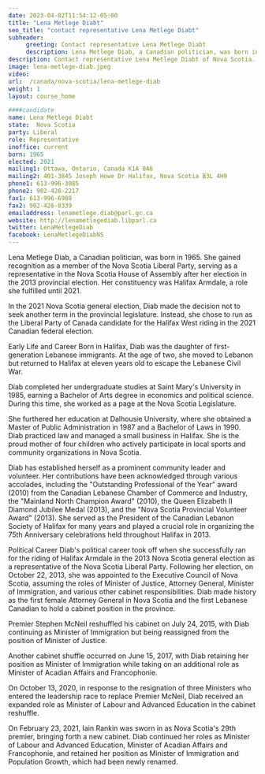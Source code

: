 ```yaml
---
date: 2023-04-02T11:54:12-05:00
title: "Lena Metlege Diabt"
seo_title: "contact representative Lena Metlege Diabt"
subheader:
     greeting: Contact representative Lena Metlege Diabt
     description: Lena Metlege Diab, a Canadian politician, was born in 1965. She gained recognition as a member of the Nova Scotia Liberal Party, serving as a representative in the Nova Scotia House of Assembly after her election in the 2013 provincial election. Her constituency was Halifax Armdale, a role she fulfilled until 2021.
description: Contact representative Lena Metlege Diabt of Nova Scotia. Contact information for Lena Metlege Diabt includes email address, phone number, and mailing address.
image: lena-metlege-diab.jpeg
video:
url:  /canada/nova-scotia/lena-metlege-diab
weight: 1
layout: course_home

####candidate
name: Lena Metlege Diabt
state:	Nova Scotia
party: Liberal
role: Representative
inoffice: current
born: 1965
elected: 2021
mailing1: Ottawa, Ontario, Canada K1A 0A6
mailing2: 401-3845 Joseph Howe Dr Halifax, Nova Scotia B3L 4H9
phone1: 613-996-3085
phone2: 902-426-2217
fax1: 613-996-6988
fax2: 902-426-8339
emailaddress: lenametlege.diab@parl.gc.ca
website: http://lenametlegediab.libparl.ca
twitter: LenaMetlegeDiab
facebook: LenaMetlegeDiabNS
---
```


Lena Metlege Diab, a Canadian politician, was born in 1965. She gained recognition as a member of the Nova Scotia Liberal Party, serving as a representative in the Nova Scotia House of Assembly after her election in the 2013 provincial election. Her constituency was Halifax Armdale, a role she fulfilled until 2021.

In the 2021 Nova Scotia general election, Diab made the decision not to seek another term in the provincial legislature. Instead, she chose to run as the Liberal Party of Canada candidate for the Halifax West riding in the 2021 Canadian federal election.

Early Life and Career
Born in Halifax, Diab was the daughter of first-generation Lebanese immigrants. At the age of two, she moved to Lebanon but returned to Halifax at eleven years old to escape the Lebanese Civil War.

Diab completed her undergraduate studies at Saint Mary's University in 1985, earning a Bachelor of Arts degree in economics and political science. During this time, she worked as a page at the Nova Scotia Legislature.

She furthered her education at Dalhousie University, where she obtained a Master of Public Administration in 1987 and a Bachelor of Laws in 1990. Diab practiced law and managed a small business in Halifax. She is the proud mother of four children who actively participate in local sports and community organizations in Nova Scotia.

Diab has established herself as a prominent community leader and volunteer. Her contributions have been acknowledged through various accolades, including the "Outstanding Professional of the Year" award (2010) from the Canadian Lebanese Chamber of Commerce and Industry, the "Mainland North Champion Award" (2010), the Queen Elizabeth II Diamond Jubilee Medal (2013), and the "Nova Scotia Provincial Volunteer Award" (2013). She served as the President of the Canadian Lebanon Society of Halifax for many years and played a crucial role in organizing the 75th Anniversary celebrations held throughout Halifax in 2013.

Political Career
Diab's political career took off when she successfully ran for the riding of Halifax Armdale in the 2013 Nova Scotia general election as a representative of the Nova Scotia Liberal Party. Following her election, on October 22, 2013, she was appointed to the Executive Council of Nova Scotia, assuming the roles of Minister of Justice, Attorney General, Minister of Immigration, and various other cabinet responsibilities. Diab made history as the first female Attorney General in Nova Scotia and the first Lebanese Canadian to hold a cabinet position in the province.

Premier Stephen McNeil reshuffled his cabinet on July 24, 2015, with Diab continuing as Minister of Immigration but being reassigned from the position of Minister of Justice.

Another cabinet shuffle occurred on June 15, 2017, with Diab retaining her position as Minister of Immigration while taking on an additional role as Minister of Acadian Affairs and Francophonie.

On October 13, 2020, in response to the resignation of three Ministers who entered the leadership race to replace Premier McNeil, Diab received an expanded role as Minister of Labour and Advanced Education in the cabinet reshuffle.

On February 23, 2021, Iain Rankin was sworn in as Nova Scotia's 29th premier, bringing forth a new cabinet. Diab continued her roles as Minister of Labour and Advanced Education, Minister of Acadian Affairs and Francophonie, and retained her position as Minister of Immigration and Population Growth, which had been newly renamed.
